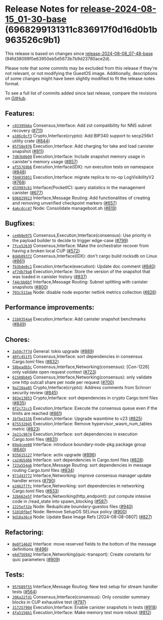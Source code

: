 Release Notes for [**release-2024-08-15\_01-30-base**](https://github.com/dfinity/ic/tree/release-2024-08-15_01-30-base) (6968299131311c836917f0d16d0b1b963526c9b1)
===================================================================================================================================================================

This release is based on changes since [release-2024-08-08\_07-48-base](https://dashboard.internetcomputer.org/release/94fd38099f0e63950eb5d5673b7b9d23780ace2d) (94fd38099f0e63950eb5d5673b7b9d23780ace2d).

Please note that some commits may be excluded from this release if they're not relevant, or not modifying the GuestOS image. Additionally, descriptions of some changes might have been slightly modified to fit the release notes format.

To see a full list of commits added since last release, compare the revisions on [GitHub](https://github.com/dfinity/ic/compare/release-2024-08-08_07-48-base...release-2024-08-15_01-30-base).

Features:
---------

* [`c03395b6a`](https://github.com/dfinity/ic/commit/c03395b6a) Consensus,Interface: Add zst compatibility for NNS subnet recovery ([#711](https://github.com/dfinity/ic/pull/711))
* [`a106c0cf3`](https://github.com/dfinity/ic/commit/a106c0cf3) Crypto,Interface(crypto): Add BIP340 support to secp256k1 utility crate ([#844](https://github.com/dfinity/ic/pull/844))
* [`85f58e976`](https://github.com/dfinity/ic/commit/85f58e976) Execution,Interface: Add charging for take and load canister snapshot ([#811](https://github.com/dfinity/ic/pull/811))
* [`7d83b8b09`](https://github.com/dfinity/ic/commit/7d83b8b09) Execution,Interface: Include snapshot memory usage in canister's memory usage ([#857](https://github.com/dfinity/ic/pull/857))
* [`af55769b6`](https://github.com/dfinity/ic/commit/af55769b6) Execution,Interface(IDX): run execution tests on namespace ([#848](https://github.com/dfinity/ic/pull/848))
* [`f04035051`](https://github.com/dfinity/ic/commit/f04035051) Execution,Interface: migrate replica to no-op LogVisibilityV2 ([#768](https://github.com/dfinity/ic/pull/768))
* [`d33903cb1`](https://github.com/dfinity/ic/commit/d33903cb1) Interface(PocketIC): query statistics in the management canister ([#677](https://github.com/dfinity/ic/pull/677))
* [`696829913`](https://github.com/dfinity/ic/commit/696829913) Interface,Message Routing: Add functionalities of creating and removing unverified checkpoint markers ([#657](https://github.com/dfinity/ic/pull/657))
* [`4a6cdcc47`](https://github.com/dfinity/ic/commit/4a6cdcc47) Node: Consolidate manageboot.sh ([#819](https://github.com/dfinity/ic/pull/819))

Bugfixes:
---------

* [`ce460e975`](https://github.com/dfinity/ic/commit/ce460e975) Consensus,Execution,Interface(consensus): Use priority in the payload builder to decide to trigger edge-case ([#799](https://github.com/dfinity/ic/pull/799))
* [`7fce52639`](https://github.com/dfinity/ic/commit/7fce52639) Consensus,Interface: Make the orchestrator recover from having a broken local CUP ([#572](https://github.com/dfinity/ic/pull/572))
* [`8d4b09372`](https://github.com/dfinity/ic/commit/8d4b09372) Consensus,Interface(IDX): don't cargo build rocksdb on Linux ([#861](https://github.com/dfinity/ic/pull/861))
* [`fb3b4e0c1`](https://github.com/dfinity/ic/commit/fb3b4e0c1) Execution,Interface(execution): Update doc comment ([#840](https://github.com/dfinity/ic/pull/840))
* [`af7db79a8`](https://github.com/dfinity/ic/commit/af7db79a8) Execution,Interface: Store the version of the snapshot that was loaded in canister history ([#837](https://github.com/dfinity/ic/pull/837))
* [`f44cbb6bf`](https://github.com/dfinity/ic/commit/f44cbb6bf) Interface,Message Routing: Subnet splitting with canister snapshots ([#800](https://github.com/dfinity/ic/pull/800))
* [`703c513ae`](https://github.com/dfinity/ic/commit/703c513ae) Node: disable node exporter netlink metrics collection ([#826](https://github.com/dfinity/ic/pull/826))

Performance improvements:
-------------------------

* [`21b0354a4`](https://github.com/dfinity/ic/commit/21b0354a4) Execution,Interface: Add canister snapshot benchmarks ([#849](https://github.com/dfinity/ic/pull/849))

Chores:
-------

* [`3a58c7f7d`](https://github.com/dfinity/ic/commit/3a58c7f7d) General: tokio upgrade ([#889](https://github.com/dfinity/ic/pull/889))
* [`40fc451f5`](https://github.com/dfinity/ic/commit/40fc451f5) Consensus,Interface: sort dependencies in consensus Cargo.toml files ([#832](https://github.com/dfinity/ic/pull/832))
* [`58beadb5c`](https://github.com/dfinity/ic/commit/58beadb5c) Consensus,Interface,Networking(consensus): [Con-1226] only validate open request context ([#723](https://github.com/dfinity/ic/pull/723))
* [`61508b045`](https://github.com/dfinity/ic/commit/61508b045) Consensus,Interface,Networking(consensus): only validate one http outcall share per node per request ([#700](https://github.com/dfinity/ic/pull/700))
* [`9a210aa85`](https://github.com/dfinity/ic/commit/9a210aa85) Crypto,Interface(crypto): Address comments from Schnorr security review ([#845](https://github.com/dfinity/ic/pull/845))
* [`983e13053`](https://github.com/dfinity/ic/commit/983e13053) Crypto,Interface: sort dependencies in crypto Cargo.toml files ([#835](https://github.com/dfinity/ic/pull/835))
* [`0f2c72cc5`](https://github.com/dfinity/ic/commit/0f2c72cc5) Execution,Interface: Execute the consensus queue even if the limits are reached ([#881](https://github.com/dfinity/ic/pull/881))
* [`1bfbe3156`](https://github.com/dfinity/ic/commit/1bfbe3156) Execution,Interface: Upgrade wasmtime to v23 ([#825](https://github.com/dfinity/ic/pull/825))
* [`875532045`](https://github.com/dfinity/ic/commit/875532045) Execution,Interface: Remove hypervisor\_wasm\_num\_tables metric ([#823](https://github.com/dfinity/ic/pull/823))
* [`2e21c9674`](https://github.com/dfinity/ic/commit/2e21c9674) Execution,Interface: sort dependencies in execution Cargo.toml files ([#831](https://github.com/dfinity/ic/pull/831))
* [`69a4cee60`](https://github.com/dfinity/ic/commit/69a4cee60) Interface: introduce boundary-node-pkg package group ([#640](https://github.com/dfinity/ic/pull/640))
* [`935615127`](https://github.com/dfinity/ic/commit/935615127) Interface: actix upgrade ([#896](https://github.com/dfinity/ic/pull/896))
* [`ca24b5d66`](https://github.com/dfinity/ic/commit/ca24b5d66) Interface: sort dependencies in Cargo.toml files ([#828](https://github.com/dfinity/ic/pull/828))
* [`723a554ab`](https://github.com/dfinity/ic/commit/723a554ab) Interface,Message Routing: sort dependencies in message routing Cargo.toml files ([#834](https://github.com/dfinity/ic/pull/834))
* [`971d43772`](https://github.com/dfinity/ic/commit/971d43772) Interface,Networking: improve consensus manager update handler errors ([#790](https://github.com/dfinity/ic/pull/790))
* [`e2462f7fc`](https://github.com/dfinity/ic/commit/e2462f7fc) Interface,Networking: sort dependencies in networking Cargo.toml files ([#833](https://github.com/dfinity/ic/pull/833))
* [`32b662e5f`](https://github.com/dfinity/ic/commit/32b662e5f) Interface,Networking(http\_endpoint): put compute intesive code in /read\_state into spawn\_blocking ([#587](https://github.com/dfinity/ic/pull/587))
* [`2225ef32e`](https://github.com/dfinity/ic/commit/2225ef32e) Node: Reduplicate boundary-guestos files ([#940](https://github.com/dfinity/ic/pull/940))
* [`51010fbef`](https://github.com/dfinity/ic/commit/51010fbef) Node: Remove SetupOS SELinux policy ([#900](https://github.com/dfinity/ic/pull/900))
* [`9d10a36c4`](https://github.com/dfinity/ic/commit/9d10a36c4) Node: Update Base Image Refs [2024-08-08-0807] ([#827](https://github.com/dfinity/ic/pull/827))

Refactoring:
------------

* [`0e0f146d2`](https://github.com/dfinity/ic/commit/0e0f146d2) Interface: move reserved fields to the bottom of the message definitions ([#496](https://github.com/dfinity/ic/pull/496))
* [`e6d756942`](https://github.com/dfinity/ic/commit/e6d756942) Interface,Networking(quic-transport): Create constants for quic parameters ([#909](https://github.com/dfinity/ic/pull/909))

Tests:
------

* [`957689f55`](https://github.com/dfinity/ic/commit/957689f55) Interface,Message Routing: New test setup for stream handler tests ([#564](https://github.com/dfinity/ic/pull/564))
* [`206a22fd1`](https://github.com/dfinity/ic/commit/206a22fd1) Consensus,Interface(consensus): Only consider summary blocks in CUP exhaustive test ([#797](https://github.com/dfinity/ic/pull/797))
* [`317257904`](https://github.com/dfinity/ic/commit/317257904) Execution,Interface: Enable canister snapshots in tests ([#918](https://github.com/dfinity/ic/pull/918))
* [`4fa5156b1`](https://github.com/dfinity/ic/commit/4fa5156b1) Execution,Interface: Make memory test more robust ([#812](https://github.com/dfinity/ic/pull/812))
